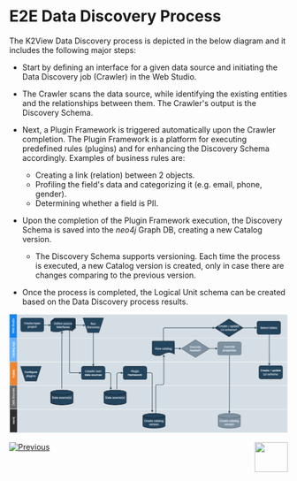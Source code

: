 <web>

# E2E Data Discovery Process

The K2View Data Discovery process is depicted in the below diagram and it includes the following major steps:

* Start by defining an interface for a given data source and initiating the Data Discovery job (Crawler) in the Web Studio.
* The Crawler scans the data source, while identifying the existing entities and the relationships between them. The Crawler's output is the Discovery Schema.
* Next, a Plugin Framework is triggered automatically upon the Crawler completion. The Plugin Framework is a platform for executing predefined rules (plugins) and for enhancing the Discovery Schema accordingly. Examples of business rules are: 
  * Creating a link (relation) between 2 objects.
  * Profiling the field's data and categorizing it (e.g. email, phone, gender).
  * Determining whether a field is PII.


* Upon the completion of the Plugin Framework execution, the Discovery Schema is saved into the *neo4j* Graph DB, creating a new Catalog version. 

  * The Discovery Schema supports versioning. Each time the process is executed, a new Catalog version is created, only in case there are changes comparing to the previous version.
* Once the process is completed, the Logical Unit schema can be created based on the Data Discovery process results.

![](images/DiscoveryE2E.png)



[![Previous](/articles/images/Previous.png)](02_catalog_vocabulary.md)[<img align="right" width="60" height="54" src="/articles/images/Next.png">](04_plugin_framework.md) 

</web>
